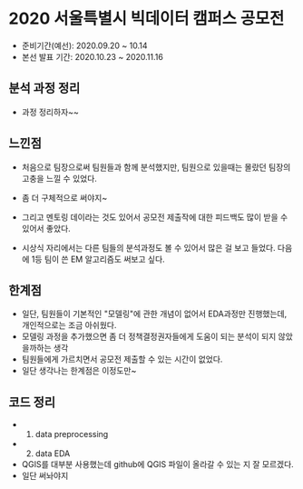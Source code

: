 # 2020 서울특별시 빅데이터 캠퍼스 공모전
- 준비기간(예선): 2020.09.20 ~ 10.14
- 본선 발표 기간: 2020.10.23 ~ 2020.11.16

## 분석 과정 정리
- 과정 정리하자~~

## 느낀점
- 처음으로 팀장으로써 팀원들과 함께 분석했지만, 팀원으로 있을때는 몰랐던 팀장의 고충을 느낄 수 있었다.
- 좀 더 구체적으로 써야지~

- 그리고 멘토링 데이라는 것도 있어서 공모전 제출작에 대한 피드백도 많이 받을 수 있어서 좋았다.
- 시상식 자리에서는 다른 팀들의 분석과정도 볼 수 있어서 많은 걸 보고 들었다. 다음에 1등 팀이 쓴 EM 알고리즘도 써보고 싶다.

## 한계점
- 일단, 팀원들이 기본적인 "모델링"에 관한 개념이 없어서 EDA과정만 진행했는데, 개인적으로는 조금 아쉬웠다.
- 모델링 과정을 추가했으면 좀 더 정책결정권자들에게 도움이 되는 분석이 되지 않았을까하는 생각
- 팀원들에게 가르치면서 공모전 제출할 수 있는 시간이 없었다.
- 일단 생각나는 한계점은 이정도만~


## 코드 정리
- 1. data preprocessing
- 2. data EDA
 - QGIS를 대부분 사용했는데 github에 QGIS 파일이 올라갈 수 있는 지 잘 모르겠다.
 - 일단 써놔야지
